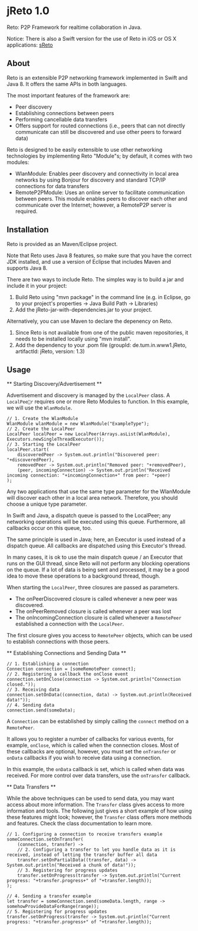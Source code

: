 jReto 1.0
========
Reto: P2P Framework for realtime collaboration in Java.

Notice: There is also a Swift version for the use of Reto in iOS or OS X applications: [sReto](https://github.com/ls1intum/sReto)

About
-----

Reto is an extensible P2P networking framework implemented in Swift and Java 8. It offers the same APIs in both languages.

The most important features of the framework are:

  - Peer discovery
  - Establishing connections between peers
  - Performing cancellable data transfers
  - Offers support for routed connections (i.e., peers that can not directly communicate can still be discovered and use other peers to forward data)

Reto is designed to be easily extensible to use other networking technologies by implementing Reto "Module"s; by default, it comes with two modules:

  - WlanModule: Enables peer discovery and connectivity in local area networks by using Bonjour for discovery and standard TCP/IP connections for data transfers
  - RemoteP2PModule: Uses an online server to facilitate communication between peers. This module enables peers to discover each other and communicate over the Internet; however, a RemoteP2P server is required. 



Installation
------------
Reto is provided as an Maven/Eclipse project.

Note that Reto uses Java 8 features, so make sure that you have the correct JDK installed, and use a version of Eclipse that includes Maven and supports Java 8.

There are two ways to include Reto. The simples way is to build a jar and include it in your project:

 1. Build Reto using "mvn package" in the command line (e.g. in Eclipse, go to your project's properties -> Java Build Path -> Libraries)
 2. Add the jReto-jar-with-dependencies.jar to your project.
 
 Alternatively, you can use Maven to declare the depenency on Reto.
 
  1. Since Reto is not available from one of the public maven repositories, it needs to be installed locally using "mvn install".
  2. Add the dependency to your .pom file (groupId: de.tum.in.www1.jReto, artifactId: jReto, version: 1.3)
 
Usage
-----

** Starting Discovery/Advertisement **

Advertisement and discovery is managed by the `LocalPeer` class. A `LocalPeer` requires one or more Reto Modules to function. In this example, we will use the `WlanModule`.

    // 1. Create the WlanModule
    WlanModule wlanModule = new WlanModule("ExampleType");
    // 2. Create the LocalPeer
    LocalPeer localPeer = new LocalPeer(Arrays.asList(WlanModule), Executors.newSingleThreadExecutor());
    // 3. Starting the LocalPeer
    localPeer.start(
        discoveredPeer -> System.out.println("Discovered peer: "+discoveredPeer), 
        removedPeer -> System.out.println("Removed peer: "+removedPeer),
        (peer, incomingConnection) -> System.out.println("Received incoming connection: "+incomingConnection+" from peer: "+peer)
    );

Any two applications that use the same type parameter for the WlanModule will discover each other in a local area network. Therefore, you should choose a unique type parameter.

In Swift and Java, a dispatch queue is passed to the LocalPeer; any networking operations will be executed using this queue. Furthermore, all callbacks occur on this queue, too.

The same principle is used in Java; here, an Executor is used instead of a dispatch queue. All callbacks are dispatched using this Executor's thread.

In many cases, it is ok to use the main dispatch queue / an Executor that runs on the GUI thread, since Reto will not perform any blocking operations on the queue. If a lot of data is being sent and processed, it may be a good idea to move these operations to a background thread, though.

When starting the `LocalPeer`, three closures are passed as parameters.

  - The onPeerDiscovered closure is called whenever a new peer was discovered.
  - The onPeerRemoved closure is called whenever a peer was lost
  - The onIncomingConnection closure is called whenever a `RemotePeer` established a connection with the `LocalPeer`.

The first closure gives you access to `RemotePeer` objects, which can be used to establish connections with those peers.

** Establishing Connections and Sending Data **

    // 1. Establishing a connection
    Connection connection = [someRemotePeer connect];
    // 2. Registering a callback the onClose event
    connection.setOnClose(connection -> System.out.println("Connection closed."));
    // 3. Receiving data
    connection.setOnData((connection, data) -> System.out.println(Received data!"));
    // 4. Sending data
    connection.send(someData);

A `Connection` can be established by simply calling the `connect` method on a `RemotePeer`. 

It allows you to register a number of callbacks for various events, for example, `onClose`, which is called when the connection closes. Most of these callbacks are optional, however, you must set the `onTransfer` or `onData` callbacks if you wish to receive data using a connection.

In this example, the `onData` callback is set, which is called when data was received. For more control over data transfers, use the `onTransfer` callback.


** Data Transfers ** 

While the above techniques can be used to send data, you may want access about more information. The `Transfer` class gives access to more information and tools. The following just gives a short example of how using these features might look; however, the `Transfer` class offers more methods and features. Check the class documentation to learn more.

    // 1. Configuring a connection to receive transfers example
    someConnection.setOnTransfer(
        (connection, transfer) -> 
        // 2. Configuring a transfer to let you handle data as it is received, instead of letting the transfer buffer all data
        transfer.setOnPartialData((transfer, data) -> System.out.println("Received a chunk of data!"));
        // 3. Registering for progress updates
        transfer.setOnProgress(transfer -> System.out.println("Current progress: "+transfer.progress+" of "+transfer.length));
    );
   
    // 4. Sending a transfer example
    let transfer = someConnection.send(someData.length, range -> somehowProvideDataForRange(range));
    // 5. Registering for progress updates
    transfer.setOnProgress(transfer -> System.out.println("Current progress: "+transfer.progress+" of "+transfer.length));
